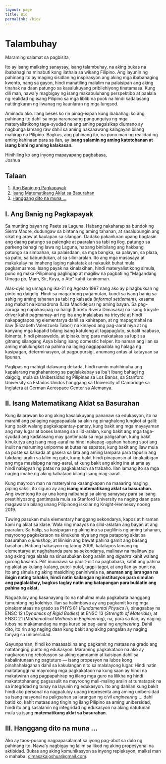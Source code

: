 ```yaml
---
layout: page
title: Bio
permalink: /bio/
---
```


# Talambuhay

Maraming salamat sa pagbisita,

Ito ay isang maiksing sanaysay, isang talambuhay, na aking bukas na ibabahagi na minabuti kong ilathala sa wikang Filipino. Ang layunin ng pahinang ito ay maging sisidlan ng inspirasyon ang aking mga ibabahaging kwento, nang sa gayon, hindi manatiling malalim na palaisipan ang aking tinahak na daan patungo sa kasalukuyang pribilehiyong tinatamasa. Kung dili man, nawa'y magbigay ng isang makabuluhang perspektibo at paalala ng realidad ng isang Pilipino sa mga liblib na pook na hindi kadalasang natitingkaran ng liwanag ng kaunlaran ng mga lungsod.

Aminado ako. Ilang beses ko rin pinag-isipan kung ibabahagi ko ang pahinang ito dahil sa mga naranasang pangungutya ng mga materyalistikong taga-syudad na ang aming pagsisikap diumano ay nagbunga lamang raw dahil sa aming nakaaawang kalagayan bilang mahirap na Pilipino. Bagkus, ang pahinang ito, na puno man ng realidad ng aming kahinaan para sa ilan, ay **isang salamin ng aming katotohanan at isang binhi ng aming kalakasan**.

Hinihiling ko ang inyong mapayapang pagbabasa,  
Joshua

## Talaan

 1. [Ang Banig ng Pagkapayak](#i-ang-banig-ng-pagkapayak)
 2. [Isang Matematikang Aklat sa Basurahan](#ii-isang-matematikang-aklat-sa-basurahan)
 3. [Hanggang dito na muna ...](#iii-hanggang-dito-na-muna...)


## I. Ang Banig ng Pagkapayak

Sa munting bayan ng Paete sa Laguna. Habang nakaharap sa bundok ng Sierra Madre, dudungaw sa bintana ng aming tahanan, at sasalubungin ang sikat ng araw at kaulapan sa silangan. Dadako pakanluran upang bagtasin ang daang patungo sa palengke at paaralan sa tabi ng ilog, patungo sa parkeng bahagi ng lawa ng Laguna, habang binibilang ang hakbang patungo sa simbahan, sa palaisdaan, sa mga bangka, sa palayan, sa plaza, sa patio, sa kabundukan, at sa silid-aralan. Ito ang mga masasaya at makukulay na imaheng laging nakatatak at nakaukit buhat mula pagkamusmos. Isang payak na kinalakihan, hindi materyalistikong simula, puno ng maka-Pilipinong paglingap at magiliw na pagbati ng "Magandang Umaga po, Mam, Sir, Kuya, o Ate" kahit kaninoman.

Alas-dyis ng umaga ng ika-21 ng Agosto 1997 nang ako ay pinagbuksan ng pinto ng daigdig. Hindi sa magarbong pagamutan, kundi sa isang banig sa sahig ng aming tahanan sa tabi ng kalsada (*informal settlement*), kasama ang mabait na komadrona (Liza Madridejos) ng aming bayan. Sa pag-aaruga ng napakasipag na haligi (Loreto Rivera Dimasaka) na isang tricycle driver kahit pagmamay-ari ng iba ang inalalabas na tricycle at hindi nakapagtapos ng elementarya dahil sa kahirapan, at ng mapagmahal na ilaw (Elizabeth Valenzuela Tabor) na kinayod ang pag-aaral niya at ng kanyang mga kapatid bilang isang katulong at tagapagluto, subalit naabuso, ibinenta, hindi pinasweldo, at ipinakulong para makatakas sa lupit sa gitnang silangang Asya bilang isang domestic helper. Ito naman ang ilan sa aming malulungkot na pahina na laging nagpapaalala ng halaga ng kasipagan, determinasyon, at pagpupursigi, anumang antas at katayuan sa lipunan.

Paglipas ng mahigit dalawang dekada, hindi namin mahihinuha ang kapalarang maghahantong sa paglalakabay sa iba't ibang bahagi ng daigdig, mula sa Unibersidad ng Pilipinas sa Los Banos, sa Stanford University sa Estados Unidos hanggang sa University of Cambridge sa Inglatera at German Aerospace Center sa Alemanya.

## II. Isang Matematikang Aklat sa Basurahan 

Kung ilalarawan ko ang aking kasalukuyang pananaw sa edukasyon, ito na marahil ang palaging nagpapaalala sa akin ng pinaghalong lungkot at galit: kung bakit walang pagkakapantay-pantay, kung bakit ang mga mayayaman ang may lugar at boses lamang sa silid-aralan, kung bakit ang mga taga-syudad ang kadalasang may gantimpala sa mga paligsahan, kung bakit kinukutya ang isang mag-aaral na hindi nakapag-agahan habang suot ang inulit na maruming uniporme at butas na sapatos, kung bakit ang ilaw mula sa poste sa kalsada at gasera sa lata ang aming lampara para tapusin ang takdang-aralin sa lalim ng gabi, kung bakit hindi pinapansin at kinakaibigan ang mga masisipag na nag-aaral, at kung bakit ang aking ina at ama ay hindi nabigyan ng patas na pagkakataon sa trabaho. Ilan lamang ito sa mga naging imahe ng aking kabataan bilang isang mag-aaral. 

Kung mayroon man na materyal na kasangkapan na maaaring maging piping saksi, ito siguro ay ang **isang matematikang aklat sa basurahan**. Ang kwentong ito ay una kong naibahagi sa aking sanaysay para sa isang prestihiyosong gantimpala mula sa Stanford University na naging daan para magawaran bilang unang Pilipinong iskolar ng Knight-Hennessy noong 2019. 

Tuwing pasukan mula elementary hanggang sekondarya, kapos at hiraman kami ng aklat sa klase. Wala ring maayos na silid-aklatan ang bayan at ang paaralan. Sa halip, sa kasipagan ng aking ina sa paglilinis ng aming tahanan, mayroong pagkakataon na kinukuha niya ang mga patapong aklat sa basurahan o *junkshop*, at lilinisin ang bawat pahina gamit ang basang basahan. Habang bakasyon ng taong 2009, katatapos lamang ng elementarya at naghahanda para sa sekondarya, malinaw na malinaw pa ang aking mga alaala na sinusubukan kong aralin ang *algebra* kahit walang gurong kasama. Pilit inuunawa sa paulit-ulit na pagbabasa, kahit ang pahina ng aklat ay kulang-kulang, putol-putol, tagpi-tagpi, at ang ilan ay punit na. Ito ang simula ng aking masidhing paniniwala na, **anuman ang larangan na ibigin nating tahakin, hindi natin kailangan ng institusyon para simulan ang paglalakbay, bagkus taglay natin ang katapangan para buklatin ang pahina ng aklat.**

Nagpatuloy ang kasanayang ito na nahulma mula pagkabata hanggang tumuntong ng kolehiyo. Ilan sa halimbawa ay ang pagkamit ko ng mga pinakamataas na grado sa PHYS 81 (*Fundamental Physics I*), pinagsabay na ENSC 12 (*Dynamics of Rigid Bodies*) at ENSC 13 (*Strength of Materials*), at ENSC 21 (*Mathematical Methods in Engineering*), na, para sa ilan, ay naging lubos na makamandag na mga kurso sa pag-aaral ng *engineering*. Dahil dito, ito rin ang naging daan kung bakit ang aking pangalan ay naging tanyag sa unibersidad. 

Gayunpaman, hindi ko masasabi na ang pagkamit ng mataas na grado ang natatanging punto ng edukasyon. Maraming pagkakataon na ako ay nagkaroon ng rebolusyon sa aking damdamin at kaisipan dahil sa kabalintunaan ng pagtuturo &mdash; isang propesyon na lubos kong pinahahalagahan dahil sa kakulangan nito sa malalayong lugar. Hindi natin maitatanggi na mayroong mga pagkakataon na kung saan ay hindi na makatwiran ang pagpapahirap ng iilang mga guro na lilikha ng hindi makatotohanang pagsusulit na mayroong mali-maling aralin at tumatapak na sa integridad ng tunay na layunin ng edukasyon. Ito ang dahilan kung bakit hindi ako personal na nagpatuloy upang irepresenta ang aming unibersidad sa isang nasyonal na paligsahan sa larangan ng *civil engineering* ... dahil batid ko, kahit mataas ang tingin ng ilang Pilipino sa aming unibersidad, hindi ito ang sasalamin ng integridad ng edukasyon na aking natutunan mula sa isang **matematikang aklat sa basurahan**. 

## III. Hanggang dito na muna ...

Ako ay taos-pusong nagpapasalamat sa iyong pag-abot sa dulo ng pahinang ito. Nawa'y nagbigay ng lalim sa likod ng aking propesyonal na aktibidad. Bukas ang aking komunikasyon sa inyong repleksyon, maiksi man o mahaba: dimasakajoshua@gmail.com.